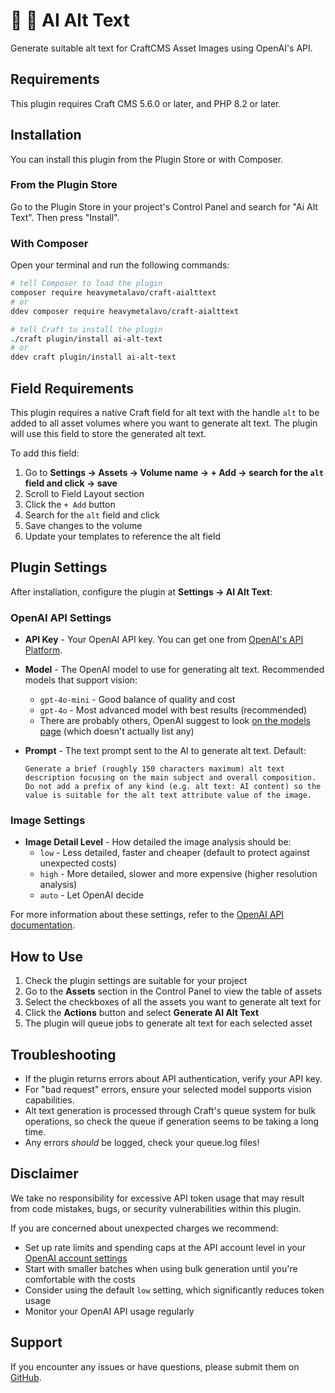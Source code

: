 # 🤖 💬 AI Alt Text

Generate suitable alt text for CraftCMS Asset Images using OpenAI's API.

## Requirements

This plugin requires Craft CMS 5.6.0 or later, and PHP 8.2 or later.

## Installation

You can install this plugin from the Plugin Store or with Composer.

### From the Plugin Store

Go to the Plugin Store in your project's Control Panel and search for "Ai Alt Text". Then press "Install".

### With Composer

Open your terminal and run the following commands:

```bash
# tell Composer to load the plugin
composer require heavymetalavo/craft-aialttext
# or
ddev composer require heavymetalavo/craft-aialttext

# tell Craft to install the plugin
./craft plugin/install ai-alt-text
# or
ddev craft plugin/install ai-alt-text
```

## Field Requirements

This plugin requires a native Craft field for alt text with the handle `alt` to be added to all asset volumes where you want to generate alt text. The plugin will use this field to store the generated alt text.

To add this field:
1. Go to **Settings → Assets → Volume name → + Add → search for the `alt` field and click → save**
2. Scroll to Field Layout section
3. Click the `+ Add` button
4. Search for the `alt` field and click 
5. Save changes to the volume
6. Update your templates to reference the alt field

## Plugin Settings

After installation, configure the plugin at **Settings → AI Alt Text**:

### OpenAI API Settings

- **API Key** - Your OpenAI API key. You can get one from [OpenAI's API Platform](https://platform.openai.com/api-keys).

- **Model** - The OpenAI model to use for generating alt text. Recommended models that support vision:
  - `gpt-4o-mini` - Good balance of quality and cost
  - `gpt-4o` - Most advanced model with best results (recommended)
  - There are probably others, OpenAI suggest to look [on the models page](https://platform.openai.com/docs/models) (which doesn't actually list any)

- **Prompt** - The text prompt sent to the AI to generate alt text. Default:
  ```
  Generate a brief (roughly 150 characters maximum) alt text description focusing on the main subject and overall composition. Do not add a prefix of any kind (e.g. alt text: AI content) so the value is suitable for the alt text attribute value of the image.
  ```

### Image Settings

- **Image Detail Level** - How detailed the image analysis should be:
  - `low` - Less detailed, faster and cheaper (default to protect against unexpected costs)
  - `high` - More detailed, slower and more expensive (higher resolution analysis)
  - `auto` - Let OpenAI decide

For more information about these settings, refer to the [OpenAI API documentation](https://platform.openai.com/docs/guides/images).

## How to Use

1. Check the plugin settings are suitable for your project
2. Go to the **Assets** section in the Control Panel to view the table of assets
3. Select the checkboxes of all the assets you want to generate alt text for
4. Click the **Actions** button and select **Generate AI Alt Text**
5. The plugin will queue jobs to generate alt text for each selected asset

## Troubleshooting

- If the plugin returns errors about API authentication, verify your API key.
- For "bad request" errors, ensure your selected model supports vision capabilities.
- Alt text generation is processed through Craft's queue system for bulk operations, so check the queue if generation seems to be taking a long time.
- Any errors _should_ be logged, check your queue.log files!

## Disclaimer

We take no responsibility for excessive API token usage that may result from code mistakes, bugs, or security vulnerabilities within this plugin.

If you are concerned about unexpected charges we recommend:
- Set up rate limits and spending caps at the API account level in your [OpenAI account settings](https://platform.openai.com/account/billing/limits)
- Start with smaller batches when using bulk generation until you're comfortable with the costs
- Consider using the default `low` setting, which significantly reduces token usage
- Monitor your OpenAI API usage regularly

## Support

If you encounter any issues or have questions, please submit them on [GitHub](https://github.com/heavymetalavo/craft-aialttext/issues).
